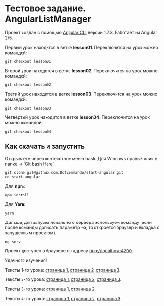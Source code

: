 # Тестовое задание. AngularListManager

Проект создан с помощью [Angular CLI](https://github.com/angular/angular-cli) версии 1.7.3. Работает на Angular 2/5.

Первый урок находится в ветке __lesson01__. Переключится на урок можно командой:

    git checkout lesson01

Второй урок находится в ветке __lesson02__. Переключится на урок можно командой:

    git checkout lesson02

Третий урок находится в ветке __lesson03__. Переключится на урок можно командой:

    git checkout lesson03

Четвёртый урок находится в ветке __lesson04__. Переключится на урок можно командой:

    git checkout lesson04

## Как скачать и запустить

Открываете через контекстное меню bash. Для Windows правый клик в папке -> 'Git bash Here'.

    git clone git@github.com:Dotcommando/start-angular.git
    cd start-angular

Для __npm__:

    npm install

Для __Yarn__:

    yarn

Дальше, для запуска локального сервера используем команду (если после команды дописать параметр __-o__, то откроется браузер и вкладка с запущенным проектом).

    ng serv

Проект доступен в браузере по адресу [http://localhost:4200](http://localhost:4200).

Удачного изучения!

Тексты 1-го урока: [страница 1](http://dev.hive.pro/courses/angular-2-5-testovoe-zadanie/01-inicializaciya-sozdanie-servisa-css-shablon),
[страница 2](http://dev.hive.pro/courses/angular-2-5-testovoe-zadanie/01-inicializaciya-sozdanie-servisa-css-shablon/page-2),
[страница 3](http://dev.hive.pro/courses/angular-2-5-testovoe-zadanie/01-inicializaciya-sozdanie-servisa-css-shablon/page-3).

Тексты 2-го урока: [страница 1](http://dev.hive.pro/courses/angular-2-5-testovoe-zadanie/02-komponent-redaktirovaniya-routing),
[страница 2](http://dev.hive.pro/courses/angular-2-5-testovoe-zadanie/02-komponent-redaktirovaniya-routing/page-2),
[страница 3](http://dev.hive.pro/courses/angular-2-5-testovoe-zadanie/02-komponent-redaktirovaniya-routing/page-3).

Тексты 3-го урока: [страница 1](http://dev.hive.pro/courses/angular-2-5-testovoe-zadanie/03-komponent-izbrannykh/),
[страница 2](http://dev.hive.pro/courses/angular-2-5-testovoe-zadanie/03-komponent-izbrannykh/page-2)

Тексты 4-го урока: [страница 1](http://dev.hive.pro/courses/angular-2-5-testovoe-zadanie/04-komponent-ocenki-zvezdochki/), [страница 2](http://dev.hive.pro/courses/angular-2-5-testovoe-zadanie/04-komponent-ocenki-zvezdochki/page-2), [страница 3](http://dev.hive.pro/courses/angular-2-5-testovoe-zadanie/04-komponent-ocenki-zvezdochki/page-3)
